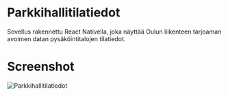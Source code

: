 # Parkkihallitilatiedot
Sovellus rakennettu React Nativella, joka näyttää Oulun liikenteen tarjoaman avoimen datan pysäköintitalojen tilatiedot.

# Screenshot
![Parkkihallitilatiedot](https://user-images.githubusercontent.com/105000274/166977246-7c97ae6f-e01d-4b7d-871c-b880eb2259c8.png)
